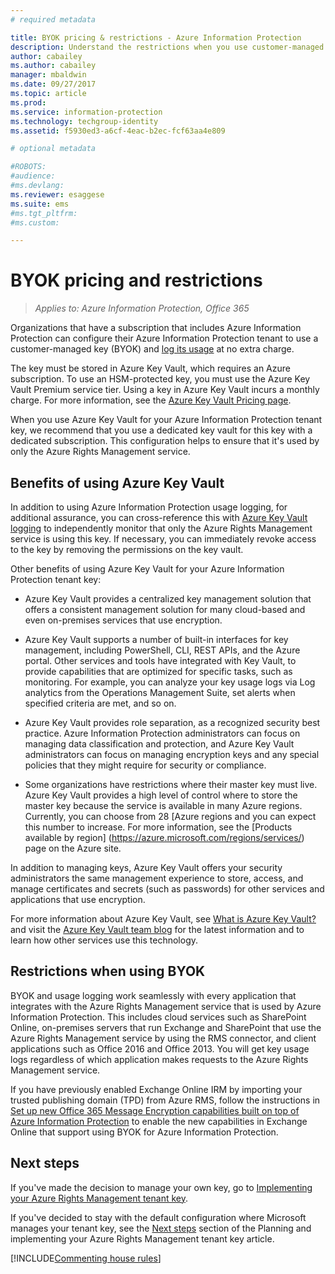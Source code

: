 ```yaml
---
# required metadata

title: BYOK pricing & restrictions - Azure Information Protection
description: Understand the restrictions when you use customer-managed keys (known as "bring your own key", or BYOK) with Azure Information Protection.
author: cabailey
ms.author: cabailey
manager: mbaldwin
ms.date: 09/27/2017
ms.topic: article
ms.prod:
ms.service: information-protection
ms.technology: techgroup-identity
ms.assetid: f5930ed3-a6cf-4eac-b2ec-fcf63aa4e809

# optional metadata

#ROBOTS:
#audience:
#ms.devlang:
ms.reviewer: esaggese
ms.suite: ems
#ms.tgt_pltfrm:
#ms.custom:

---
```


# BYOK pricing and restrictions

>*Applies to: Azure Information Protection, Office 365*


Organizations that have a subscription that includes Azure Information Protection can configure their Azure Information Protection tenant to use a customer-managed key (BYOK) and [log its usage](../deploy-use/log-analyze-usage.md) at no extra charge. 

The key must be stored in Azure Key Vault, which requires an Azure subscription. To use an HSM-protected key, you must use the Azure Key Vault Premium service tier. Using a key in Azure Key Vault incurs a monthly charge. For more information, see the [Azure Key Vault Pricing page](https://azure.microsoft.com/en-us/pricing/details/key-vault/).

When you use Azure Key Vault for your Azure Information Protection tenant key, we recommend that you use a dedicated key vault for this key with a dedicated subscription. This configuration helps to ensure that it's used by only the Azure Rights Management service. 

## Benefits of using Azure Key Vault

In addition to using Azure Information Protection usage logging, for additional assurance, you can cross-reference this with [Azure Key Vault logging](https://azure.microsoft.com/documentation/articles/key-vault-logging/) to independently monitor that only the Azure Rights Management service is using this key. If necessary, you can immediately revoke access to the key by removing the permissions on the key vault.

Other benefits of using Azure Key Vault for your Azure Information Protection tenant key:

- Azure Key Vault provides a centralized key management solution that offers a consistent management solution for many cloud-based and even on-premises services that use encryption.

- Azure Key Vault supports a number of built-in interfaces for key management, including PowerShell, CLI, REST APIs, and the Azure portal. Other services and tools have integrated with Key Vault, to provide capabilities that are optimized for specific tasks, such as monitoring. For example, you can analyze your key usage logs via Log analytics from the Operations Management Suite, set alerts when specified criteria are met, and so on.

- Azure Key Vault provides role separation, as a recognized security best practice. Azure Information Protection administrators can focus on managing data classification and protection, and Azure Key Vault administrators can focus on managing encryption keys and any special policies that they might require for security or compliance.

- Some organizations have restrictions where their master key must live. Azure Key Vault provides a high level of control where to store the master key because the service is available in many Azure regions. Currently, you can choose from 28 [Azure regions and you can expect this number to increase. For more information, see the [Products available by region] (https://azure.microsoft.com/regions/services/) page on the Azure site.

In addition to managing keys, Azure Key Vault offers your security administrators the same management experience to store, access, and manage certificates and secrets (such as passwords) for other services and applications that use encryption. 

For more information about Azure Key Vault, see [What is Azure Key Vault?](/azure/key-vault/key-vault-whatis) and visit the [Azure Key Vault team blog](https://blogs.technet.microsoft.com/kv/) for the latest information and to learn how other services use this technology.

## Restrictions when using BYOK

BYOK and usage logging work seamlessly with every application that integrates with the Azure Rights Management service that is used by Azure Information Protection. This includes cloud services such as SharePoint Online, on-premises servers that run Exchange and SharePoint that use the Azure Rights Management service by using the RMS connector, and client applications such as Office 2016 and Office 2013. You will get key usage logs regardless of which application makes requests to the Azure Rights Management service.

If you have previously enabled Exchange Online IRM by importing your trusted publishing domain (TPD) from Azure RMS, follow the instructions in [Set up new Office 365 Message Encryption capabilities built on top of Azure Information Protection](https://support.office.com/article/7ff0c040-b25c-4378-9904-b1b50210d00e) to enable the new capabilities in Exchange Online that support using BYOK for Azure Information Protection.

## Next steps

If you've made the decision to manage your own key, go to [Implementing your Azure Rights Management tenant key](plan-implement-tenant-key.md#implementing-byok-for-your-azure-information-protection-tenant-key).

If you've decided to stay with the default configuration where Microsoft manages your tenant key, see the [Next steps](plan-implement-tenant-key.md#next-steps) section of the Planning and implementing your Azure Rights Management tenant key article.

[!INCLUDE[Commenting house rules](../includes/houserules.md)]
